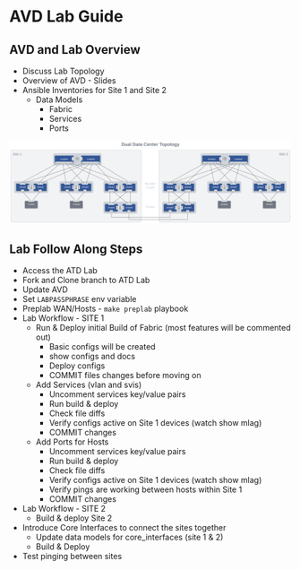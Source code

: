 # AVD Lab Guide

## AVD and Lab Overview

- Discuss Lab Topology
- Overview of AVD - Slides
- Ansible Inventories for Site 1 and Site 2
  - Data Models
    - Fabric
    - Services
    - Ports

![Dual DC Topology](assets/images/dual-dc-topo.svg)

## Lab Follow Along Steps

- Access the ATD Lab
- Fork and Clone branch to ATD Lab
- Update AVD
- Set `LABPASSPHRASE` env variable
- Preplab WAN/Hosts - `make preplab` playbook
- Lab Workflow - SITE 1
  - Run & Deploy initial Build of Fabric (most features will be commented out)
    - Basic configs will be created
    - show configs and docs
    - Deploy configs
    - COMMIT  files changes before moving on
  - Add Services (vlan and svis)
    - Uncomment services key/value pairs
    - Run build & deploy
    - Check file diffs
    - Verify configs active on Site 1 devices (watch show mlag)
    - COMMIT changes
  - Add Ports for Hosts
    - Uncomment services key/value pairs
    - Run build & deploy
    - Check file diffs
    - Verify configs active on Site 1 devices (watch show mlag)
    - Verify pings are working between hosts within Site 1
    - COMMIT changes
- Lab Workflow - SITE 2
  - Build & deploy Site 2
- Introduce Core Interfaces to connect the sites together
  - Update data models for core_interfaces (site 1 & 2)
  - Build & Deploy
- Test pinging between sites
